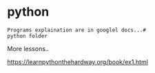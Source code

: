 # python
```
Programs explaination are in googlel docs...#
python folder

```

More lessons..

https://learnpythonthehardway.org/book/ex1.html
